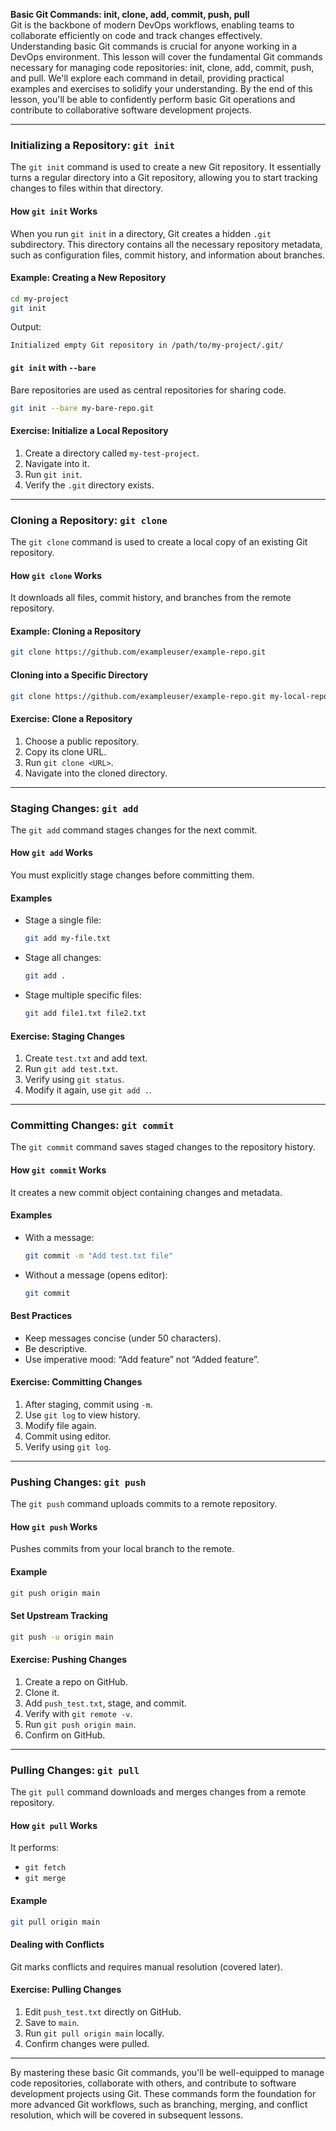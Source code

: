 **Basic Git Commands: init, clone, add, commit, push, pull**  
Git is the backbone of modern DevOps workflows, enabling teams to collaborate efficiently on code and track changes effectively. Understanding basic Git commands is crucial for anyone working in a DevOps environment. This lesson will cover the fundamental Git commands necessary for managing code repositories: init, clone, add, commit, push, and pull. We'll explore each command in detail, providing practical examples and exercises to solidify your understanding. By the end of this lesson, you'll be able to confidently perform basic Git operations and contribute to collaborative software development projects.

---

### **Initializing a Repository: `git init`**  
The `git init` command is used to create a new Git repository. It essentially turns a regular directory into a Git repository, allowing you to start tracking changes to files within that directory.

#### **How `git init` Works**  
When you run `git init` in a directory, Git creates a hidden `.git` subdirectory. This directory contains all the necessary repository metadata, such as configuration files, commit history, and information about branches.

#### **Example: Creating a New Repository**
```bash
cd my-project
git init
```
Output:
```
Initialized empty Git repository in /path/to/my-project/.git/
```

#### **`git init` with `--bare`**  
Bare repositories are used as central repositories for sharing code.

```bash
git init --bare my-bare-repo.git
```

#### **Exercise: Initialize a Local Repository**
1. Create a directory called `my-test-project`.
2. Navigate into it.
3. Run `git init`.
4. Verify the `.git` directory exists.

---

### **Cloning a Repository: `git clone`**  
The `git clone` command is used to create a local copy of an existing Git repository.

#### **How `git clone` Works**  
It downloads all files, commit history, and branches from the remote repository.

#### **Example: Cloning a Repository**
```bash
git clone https://github.com/exampleuser/example-repo.git
```

#### **Cloning into a Specific Directory**
```bash
git clone https://github.com/exampleuser/example-repo.git my-local-repo
```

#### **Exercise: Clone a Repository**
1. Choose a public repository.
2. Copy its clone URL.
3. Run `git clone <URL>`.
4. Navigate into the cloned directory.

---

### **Staging Changes: `git add`**  
The `git add` command stages changes for the next commit.

#### **How `git add` Works**  
You must explicitly stage changes before committing them.

#### **Examples**
- Stage a single file:  
  ```bash
  git add my-file.txt
  ```
- Stage all changes:  
  ```bash
  git add .
  ```
- Stage multiple specific files:  
  ```bash
  git add file1.txt file2.txt
  ```

#### **Exercise: Staging Changes**
1. Create `test.txt` and add text.
2. Run `git add test.txt`.
3. Verify using `git status`.
4. Modify it again, use `git add .`.

---

### **Committing Changes: `git commit`**  
The `git commit` command saves staged changes to the repository history.

#### **How `git commit` Works**  
It creates a new commit object containing changes and metadata.

#### **Examples**
- With a message:
  ```bash
  git commit -m "Add test.txt file"
  ```
- Without a message (opens editor):
  ```bash
  git commit
  ```

#### **Best Practices**
- Keep messages concise (under 50 characters).
- Be descriptive.
- Use imperative mood: “Add feature” not “Added feature”.

#### **Exercise: Committing Changes**
1. After staging, commit using `-m`.
2. Use `git log` to view history.
3. Modify file again.
4. Commit using editor.
5. Verify using `git log`.

---

### **Pushing Changes: `git push`**  
The `git push` command uploads commits to a remote repository.

#### **How `git push` Works**
Pushes commits from your local branch to the remote.

#### **Example**
```bash
git push origin main
```

#### **Set Upstream Tracking**
```bash
git push -u origin main
```

#### **Exercise: Pushing Changes**
1. Create a repo on GitHub.
2. Clone it.
3. Add `push_test.txt`, stage, and commit.
4. Verify with `git remote -v`.
5. Run `git push origin main`.
6. Confirm on GitHub.

---

### **Pulling Changes: `git pull`**  
The `git pull` command downloads and merges changes from a remote repository.

#### **How `git pull` Works**
It performs:
- `git fetch`
- `git merge`

#### **Example**
```bash
git pull origin main
```

#### **Dealing with Conflicts**
Git marks conflicts and requires manual resolution (covered later).

#### **Exercise: Pulling Changes**
1. Edit `push_test.txt` directly on GitHub.
2. Save to `main`.
3. Run `git pull origin main` locally.
4. Confirm changes were pulled.

---

By mastering these basic Git commands, you'll be well-equipped to manage code repositories, collaborate with others, and contribute to software development projects using Git. These commands form the foundation for more advanced Git workflows, such as branching, merging, and conflict resolution, which will be covered in subsequent lessons.